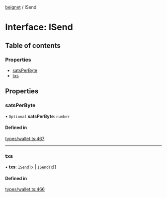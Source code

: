 [beignet](../README.md) / ISend

# Interface: ISend

## Table of contents

### Properties

- [satsPerByte](ISend.md#satsperbyte)
- [txs](ISend.md#txs)

## Properties

### satsPerByte

• `Optional` **satsPerByte**: `number`

#### Defined in

[types/wallet.ts:467](https://github.com/synonymdev/beignet/blob/e4162f7/src/types/wallet.ts#L467)

___

### txs

• **txs**: [`ISendTx`](ISendTx.md) \| [`ISendTx`](ISendTx.md)[]

#### Defined in

[types/wallet.ts:466](https://github.com/synonymdev/beignet/blob/e4162f7/src/types/wallet.ts#L466)
